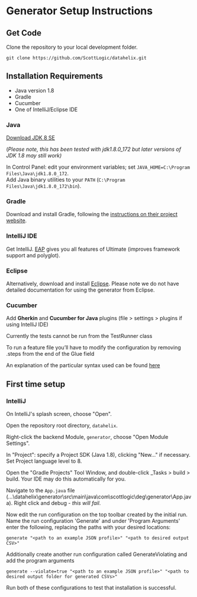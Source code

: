 # Generator Setup Instructions

## Get Code

Clone the repository to your local development folder.

```
git clone https://github.com/ScottLogic/datahelix.git 
```

## Installation Requirements

* Java version 1.8
* Gradle
* Cucumber
* One of IntelliJ/Eclipse IDE 

### Java

[Download JDK 8 SE](http://www.oracle.com/technetwork/java/javase/downloads/jdk8-downloads-2133151.html) 

(*Please note, this has been tested with jdk1.8.0_172 but later versions of JDK 1.8 may still work)*

In Control Panel: edit your environment variables; set `JAVA_HOME=C:\Program Files\Java\jdk1.8.0_172`.  
Add Java binary utilities to your `PATH` (`C:\Program Files\Java\jdk1.8.0_172\bin`).

### Gradle

Download and install Gradle, following the [instructions on their project website](https://docs.gradle.org/current/userguide/installation.html).

### IntelliJ IDE

Get IntelliJ. [EAP](https://www.jetbrains.com/idea/nextversion/) gives you all features of Ultimate (improves framework support and polyglot).

### Eclipse

Alternatively, download and install [Eclipse](https://www.eclipse.org/downloads/). Please note we do not have detailed documentation for using the generator from Eclipse.

### Cucumber

Add **Gherkin** and **Cucumber for Java** plugins (file > settings > plugins if using IntelliJ IDE) 

Currently the tests cannot be run from the TestRunner class

To run a feature file you’ll have to modify the configuration by removing .steps from the end of the Glue field 

An explanation of the particular syntax used can be found [here](https://github.com/ScottLogic/datahelix/blob/master/docs/CucumberSyntax.md) 

## First time setup

### IntelliJ

On IntelliJ's splash screen, choose "Open".

Open the repository root directory, `datahelix`.

Right-click the backend Module, `generator`, choose "Open Module Settings".

In "Project": specify a Project SDK (Java 1.8), clicking "New..." if necessary.  
Set Project language level to 8.

Open the "Gradle Projects" Tool Window, and double-click _Tasks > build > build.
Your IDE may do this automatically for you.

Navigate to the `App.java` file (...\datahelix\generator\src\main\java\com\scottlogic\deg\generator\App.java). Right click and debug - *this will fail*.

Now edit the run configuration on the top toolbar created by the initial run. Name the run configuration 'Generate' and under 'Program Arguments' enter the following, replacing the paths with your desired locations:

```
generate "<path to an example JSON profile>" "<path to desired output CSV>"
```

Additionally create another run configuration called GenerateViolating and add the program arguments

```
generate --violate=true "<path to an example JSON profile>" "<path to desired output folder for generated CSVs>"
```

Run both of these configurations to test that installation is successful.
